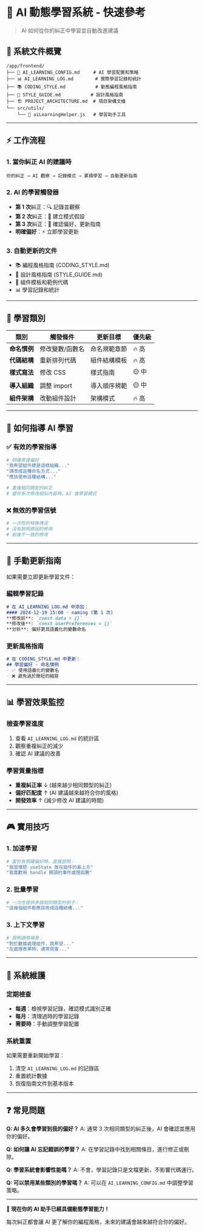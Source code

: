 # 🚀 AI 動態學習系統 - 快速參考

> AI 如何從你的糾正中學習並自動改進建議

## 📁 系統文件概覽

```
/app/frontend/
├── 🧠 AI_LEARNING_CONFIG.md     # AI 學習配置和策略
├── 📊 AI_LEARNING_LOG.md        # 實際學習記錄和統計
├── 📚 CODING_STYLE.md           # 動態編程風格指南
├── 🎨 STYLE_GUIDE.md           # 設計風格指南
├── 🏗️ PROJECT_ARCHITECTURE.md  # 項目架構文檔
└── src/utils/
    └── 🔧 aiLearningHelper.js   # 學習助手工具
```

---

## ⚡ 工作流程

### 1. 當你糾正 AI 的建議時
```
你的糾正 → AI 觀察 → 記錄模式 → 累積學習 → 自動更新指南
```

### 2. AI 的學習觸發器
- **第 1 次**糾正：🔍 記錄並觀察
- **第 2 次**糾正：🤔 建立模式假設
- **第 3 次**糾正：🎯 確認偏好，更新指南
- **明確偏好**：⚡ 立即學習更新

### 3. 自動更新的文件
- 📚 編程風格指南 (CODING_STYLE.md)
- 🎨 設計風格指南 (STYLE_GUIDE.md)  
- 🧩 組件模板和範例代碼
- 📊 學習記錄和統計

---

## 🎯 學習類別

| 類別 | 觸發條件 | 更新目標 | 優先級 |
|------|----------|----------|---------|
| **命名慣例** | 修改變數/函數名 | 命名規範章節 | 🔥 高 |
| **代碼結構** | 重新排列代碼 | 組件結構模板 | 🔥 高 |
| **樣式寫法** | 修改 CSS | 樣式指南 | 🟡 中 |
| **導入組織** | 調整 import | 導入順序規範 | 🟡 中 |
| **組件架構** | 改動組件設計 | 架構模式 | 🔥 高 |

---

## 📝 如何指導 AI 學習

### ✅ 有效的學習指導
```bash
# 明確表達偏好
"我希望組件總是這樣組織..."
"請改成這種命名方式..."
"應該使用這種結構..."

# 重複相同類型的糾正
# 當你多次修改相似內容時，AI 會學習模式
```

### ❌ 無效的學習信號
```bash
# 一次性的特殊情況
# 沒有說明原因的修改
# 前後不一致的修改
```

---

## 🔧 手動更新指南

如果需要立即更新學習文件：

### 編輯學習記錄
```markdown
# 在 AI_LEARNING_LOG.md 中添加：
#### 2024-12-19 15:00 - naming (第 1 次)
**修改前**: `const data = {}`
**修改後**: `const userPreferences = {}`
**分析**: 偏好更具語義化的變數命名
```

### 更新風格指南
```markdown
# 在 CODING_STYLE.md 中更新：
## 學習偏好 - 命名慣例
- ✅ 使用語義化的變數名
- ❌ 避免過於簡短的縮寫
```

---

## 📊 學習效果監控

### 檢查學習進度
1. 查看 `AI_LEARNING_LOG.md` 的統計區
2. 觀察重複糾正的減少
3. 確認 AI 建議的改善

### 學習質量指標
- **重複糾正率** ↓ (越來越少相同類型的糾正)
- **偏好匹配度** ↑ (AI 建議越來越符合你的風格)
- **開發效率** ↑ (減少修改 AI 建議的時間)

---

## 🎮 實用技巧

### 1. 加速學習
```bash
# 當你有明確偏好時，直接說明：
"我習慣把 useState 放在組件的最上方"
"我喜歡用 handle 開頭的事件處理函數"
```

### 2. 批量學習
```bash
# 一次性提供多個相同類型的例子：
"這幾個組件都應該改成這種結構..."
```

### 3. 上下文學習
```bash
# 說明適用場景：
"對於數據處理組件，我希望..."
"在處理表單時，通常我會..."
```

---

## 🔄 系統維護

### 定期檢查
- **每週**：檢視學習記錄，確認模式識別正確
- **每月**：清理過時的學習記錄
- **需要時**：手動調整學習配置

### 系統重置
如果需要重新開始學習：
1. 清空 `AI_LEARNING_LOG.md` 的記錄區
2. 重置統計數據
3. 恢復指南文件到基本版本

---

## ❓ 常見問題

**Q: AI 多久會學習到我的偏好？**
A: 通常 3 次相同類型的糾正後，AI 會確認並應用你的偏好。

**Q: 如何讓 AI 忘記錯誤的學習？**
A: 在學習記錄中找到相關條目，進行修正或刪除。

**Q: 學習系統會影響性能嗎？**
A: 不會，學習記錄只是文檔更新，不影響代碼運行。

**Q: 可以禁用某些類別的學習嗎？**
A: 可以在 `AI_LEARNING_CONFIG.md` 中調整學習策略。

---

**🎉 現在你的 AI 助手已經具備動態學習能力！**

每次糾正都會讓 AI 更了解你的編程風格，未來的建議會越來越符合你的偏好。
